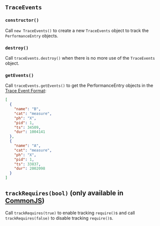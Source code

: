 ## `TraceEvents`

### `constructor()`

Call `new TraceEvents()` to create a new `TraceEvents` object to track the `PerformanceEntry` objects.

### `destroy()`

Call `traceEvents.destroy()` when there is no more use of the `TraceEvents` object.

### `getEvents()`

Call `traceEvents.getEvents()` to get the PerformanceEntry objects in the [Trace Event Format](https://docs.google.com/document/d/1CvAClvFfyA5R-PhYUmn5OOQtYMH4h6I0nSsKchNAySU/preview):

```json
[
  {
    "name": "B",
    "cat": "measure",
    "ph": "X",
    "pid": 1,
    "ts": 34509,
    "dur": 1004141
  },
  {
    "name": "A",
    "cat": "measure",
    "ph": "X",
    "pid": 1,
    "ts": 33837,
    "dur": 2002098
  }
]
```

## `trackRequires(bool)` (only available in [CommonJS](https://nodejs.org/api/modules.html#modules-commonjs-modules))

Call `trackRequires(true)` to enable tracking `require()`s and call `trackRequires(false)` to disable tracking `require()`s.
